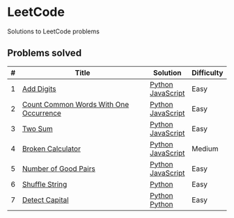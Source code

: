 # LeetCode
Solutions to LeetCode problems

## Problems solved

| # | Title | Solution | Difficulty |
|---| ----- | -------- | ---------- |
|1|[Add Digits](https://leetcode.com/problems/add-digits) | [Python](./easy/add-digits/add-digits.py) <br/> [JavaScript](./easy/add-digits/add-digits.js) |Easy|
|2|[Count Common Words With One Occurrence](https://leetcode.com/problems/count-common-words-with-one-occurrence) | [Python](./easy/count_commonords_with_one_occurrence/count-words.py) <br/> [JavaScript](./easy/count_commonords_with_one_occurrence/count-words.js) |Easy|
|3|[Two Sum](https://leetcode.com/problems/two-sum/) | [Python](./easy/two-sum/twoSum.py) <br/> [JavaScript](./easy/two-sum/twoSum.js) |Easy|
|4|[Broken Calculator](https://leetcode.com/problems/broken-calculator/) | [Python](./medium/broken-calculator/brokenCalculator.py) <br/> [JavaScript](./medium/broken-calculator/brokenCalculator.js)  |Medium|
|5|[Number of Good Pairs](https://leetcode.com/problems/number-of-good-pairs/) | [Python](./easy/number-good-pairs/numIdenticalPairs.py) <br/> [JavaScript](./easy/number-good-pairs/numIdenticalPairs.js) |Easy|
|6|[Shuffle String](https://leetcode.com/problems/shuffle-string/) | [Python](./easy/shuffle-string/restoreString.py) |Easy|
|7|[Detect Capital](https://leetcode.com/problems/detect-capital/) | [Python](./easy/detect-capital/detectCapitalUse.py) <br/> [Python](./easy/detect-capital/detectCapitalUse.js) |Easy|